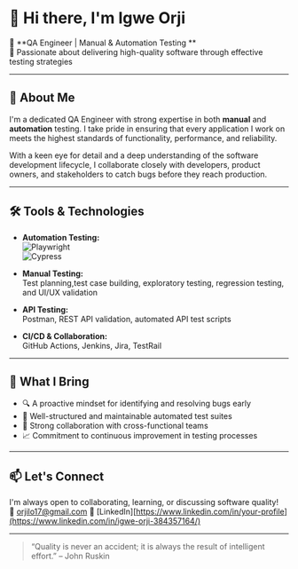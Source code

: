 # 👋 Hi there, I'm Igwe Orji

🎯 **QA Engineer | Manual & Automation Testing **  
🧪 Passionate about delivering high-quality software through effective testing strategies

---

## 💼 About Me

I'm a dedicated QA Engineer with strong expertise in both **manual** and **automation** testing. I take pride in ensuring that every application I work on meets the highest standards of functionality, performance, and reliability.

With a keen eye for detail and a deep understanding of the software development lifecycle, I collaborate closely with developers, product owners, and stakeholders to catch bugs before they reach production.

---

## 🛠️ Tools & Technologies

- **Automation Testing:**  
  ![Playwright](https://img.shields.io/badge/-Playwright-45b8d8?logo=playwright&logoColor=white)  
  ![Cypress](https://img.shields.io/badge/-Cypress-17202C?logo=cypress&logoColor=white)  

- **Manual Testing:**  
  Test planning,test case building, exploratory testing, regression testing, and UI/UX validation

- **API Testing:**  
  Postman, REST API validation, automated API test scripts

- **CI/CD & Collaboration:**  
  GitHub Actions, Jenkins, Jira, TestRail

---

## 🚀 What I Bring

- 🔍 A proactive mindset for identifying and resolving bugs early
- 🧪 Well-structured and maintainable automated test suites
- 🤝 Strong collaboration with cross-functional teams
- 📈 Commitment to continuous improvement in testing processes

---

## 📫 Let's Connect

I'm always open to collaborating, learning, or discussing software quality!  
📧 orjilo17@gmail.com
🔗 [LinkedIn][https://www.linkedin.com/in/your-profile](https://www.linkedin.com/in/igwe-orji-384357164/)

---

> “Quality is never an accident; it is always the result of intelligent effort.” – John Ruskin

<!---
ojcarta-QA/ojcarta-QA is a ✨ special ✨ repository because its `README.md` (this file) appears on your GitHub profile.
You can click the Preview link to take a look at your changes.
--->
